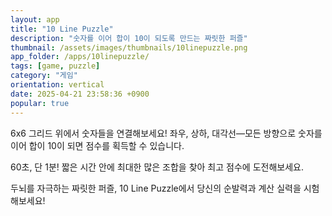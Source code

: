 ```yaml
---
layout: app
title: "10 Line Puzzle"
description: "숫자를 이어 합이 10이 되도록 만드는 짜릿한 퍼즐"
thumbnail: /assets/images/thumbnails/10linepuzzle.png
app_folder: /apps/10linepuzzle/
tags: [game, puzzle]
category: "게임"
orientation: vertical
date: 2025-04-21 23:58:36 +0900
popular: true
---
```


6x6 그리드 위에서 숫자들을 연결해보세요!
좌우, 상하, 대각선—모든 방향으로 숫자를 이어 합이 10이 되면 점수를 획득할 수 있습니다.

60초, 단 1분!
짧은 시간 안에 최대한 많은 조합을 찾아 최고 점수에 도전해보세요.

두뇌를 자극하는 짜릿한 퍼즐, 10 Line Puzzle에서 당신의 순발력과 계산 실력을 시험해보세요!
